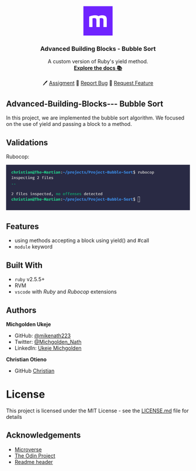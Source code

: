 <br />
<p align="center">
  <a href="https://www.microverse.org/">
    <img src="./src/img/new-icon.png" alt="Logo" width="80" height="80">
  </a>

  <h3 align="center">Advanced Building Blocks - Bubble Sort</h3>

  <p align="center">
    A custom version of Ruby's yield method.
    <br />
    <a href="https://github.com/mikenath223/Project-Bubble-Sort/README.md"><strong>Explore the docs 📚</strong></a>
    <br />
    <br />
    🖊️
    <a href="https://www.theodinproject.com/courses/ruby-programming/lessons/advanced-building-blocks">Assigment</a>
    🐛
    <a href="https://github.com/mikenath223/Project-Bubble-Sort/issues">Report Bug</a>
    🙏
    <a href="https://github.com/mikenath223/Project-Bubble-Sort/issues">Request Feature</a>
  </p>
</p>

## Advanced-Building-Blocks--- Bubble Sort

In this project, we are implemented the bubble sort algorithm. We focused on the use of yield and passing a block to a method.

## Validations

Rubocop:

![rubocop-validation](./src/img/rubocop.png)

## Features

* using methods accepting a block using yield() and #call
* `module` keyword

## Built With

* `ruby` v2.5.5+
* RVM
* `vscode` with _Ruby_ and _Rubocop_ extensions

## Authors

**Michgolden Ukeje**

- GitHub: [@mikenath223](https://github.com/mikenath223)
- Twitter: [@Michgolden_Nath](https://twitter.com/MichgoldenU)
- LinkedIn: [Ukeje Michgolden](https://https://www.linkedin.com/in/michgoldenukeje/)
  <br />

**Christian Otieno**
- GitHub [Christian](https://github.com/ChristianOtieno)

# License

This project is licensed under the MIT License - see the [LICENSE.md](LICENSE.md) file for details 

<!-- ACKNOWLEDGEMENTS -->
## Acknowledgements

* [Microverse](https://www.microverse.org/)
* [The Odin Project](https://www.theodinproject.com/)
* [Readme header](https://github.com/collinsugwu/Microverse201-Enumerable-Methods)
